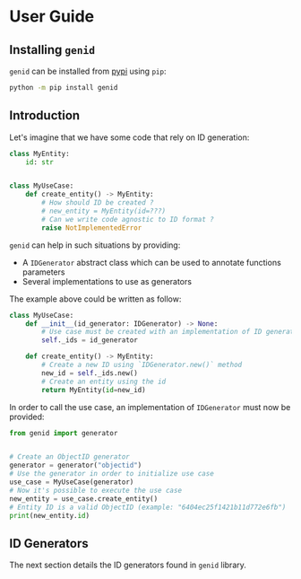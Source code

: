 # User Guide

## Installing `genid`

`genid` can be installed from [pypi](https://pypi.org/project/genid) using `pip`:

```bash
python -m pip install genid
```

## Introduction

Let's imagine that we have some code that rely on ID generation:

```python
class MyEntity:
    id: str


class MyUseCase:
    def create_entity() -> MyEntity:
        # How should ID be created ?
        # new_entity = MyEntity(id=???)
        # Can we write code agnostic to ID format ?
        raise NotImplementedError
```

`genid` can help in such situations by providing:

- A `IDGenerator` abstract class which can be used to annotate functions parameters
- Several implementations to use as generators

The example above could be written as follow:

```python
class MyUseCase:
    def __init__(id_generator: IDGenerator) -> None:
        # Use case must be created with an implementation of ID generator"""
        self._ids = id_generator

    def create_entity() -> MyEntity:
        # Create a new ID using `IDGenerator.new()` method
        new_id = self._ids.new()
        # Create an entity using the id
        return MyEntity(id=new_id)
```

In order to call the use case, an implementation of `IDGenerator` must now be provided:

```python
from genid import generator


# Create an ObjectID generator
generator = generator("objectid")
# Use the generator in order to initialize use case
use_case = MyUseCase(generator)
# Now it's possible to execute the use case
new_entity = use_case.create_entity()
# Entity ID is a valid ObjectID (example: "6404ec25f1421b11d772e6fb")
print(new_entity.id)
```

## ID Generators

The next section details the ID generators found in `genid` library.
